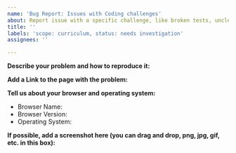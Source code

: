 ```yaml
---
name: 'Bug Report: Issues with Coding challenges'
about: Report issue with a specific challenge, like broken tests, unclear instructions.
title: ''
labels: 'scope: curriculum, status: needs investigation'
assignees: ''

---
```


<!-- 
NOTE: If you're reporting a security issue, don't create a GitHub issue. Instead, email security@freecodecamp.org. We will look into it immediately. 
-->
**Describe your problem and how to reproduce it:**

**Add a Link to the page with the problem:**

**Tell us about your browser and operating system:**

* Browser Name:
* Browser Version:
* Operating System:

**If possible, add a screenshot here (you can drag and drop, png, jpg, gif, etc. in this box):**
